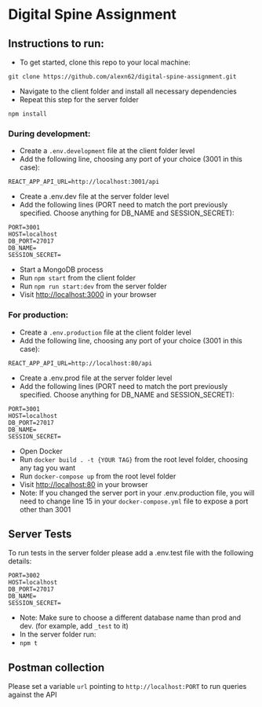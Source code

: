 # Digital Spine Assignment

## Instructions to run: 

- To get started, clone this repo to your local machine:
```
git clone https://github.com/alexn62/digital-spine-assignment.git
```
- Navigate to the client folder and install all necessary dependencies
- Repeat this step for the server folder
```
npm install
```

### During development:
 - Create a ```.env.development``` file at the client folder level
 - Add the following line, choosing any port of your choice (3001 in this case): 
```
REACT_APP_API_URL=http://localhost:3001/api
```
 - Create a .env.dev file at the server folder level
 - Add the following lines (PORT need to match the port previously specified. Choose anything for DB_NAME and SESSION_SECRET):
```
PORT=3001
HOST=localhost
DB_PORT=27017
DB_NAME=
SESSION_SECRET=
```
 - Start a MongoDB process
 - Run ```npm start``` from the client folder
 - Run ```npm run start:dev``` from the server folder
 - Visit [http://localhost:3000](http://localhost:3000) in your browser

### For production:
 - Create a ```.env.production``` file at the client folder level
 - Add the following line, choosing any port of your choice (3001 in this case): 
```
REACT_APP_API_URL=http://localhost:80/api
```
 - Create a .env.prod file at the server folder level
 - Add the following lines (PORT need to match the port previously specified. Choose anything for DB_NAME and SESSION_SECRET):
```
PORT=3001
HOST=localhost
DB_PORT=27017
DB_NAME=
SESSION_SECRET=
```
 - Open Docker
 - Run ```docker build . -t {YOUR TAG}``` from the root level folder, choosing any tag you want
 - Run ```docker-compose up``` from the root level folder
 - Visit [http://localhost:80](http://localhost:80) in your browser
 - Note: If you changed the server port in your .env.production file, you will need to change line 15 in your ```docker-compose.yml``` file to expose a port other than 3001

## Server Tests
To run tests in the server folder please add a .env.test file with the following details:
```
PORT=3002
HOST=localhost
DB_PORT=27017
DB_NAME=
SESSION_SECRET=
```
- Note: Make sure to choose a different database name than prod and dev. (for example, add ```_test``` to it)
- In the server folder run:
- ```npm t```

## Postman collection
Please set a variable ```url``` pointing to ```http://localhost:PORT``` to run queries against the API
